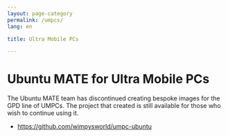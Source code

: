 ```yaml
---
layout: page-category
permalink: /umpcs/
lang: en

title: Ultra Mobile PCs

---
```


# Ubuntu MATE for Ultra Mobile PCs

The Ubuntu MATE team has discontinued creating bespoke images for the GPD line of UMPCs.
The project that created is still available for those who wish to continue using it.

  * <https://github.com/wimpysworld/umpc-ubuntu>
